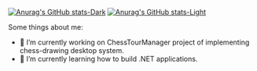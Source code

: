 
[![Anurag's GitHub stats-Dark](https://github-readme-stats-sigma-five.vercel.app/api?username=aleksandernekr&count_private=true&show_icons=true&theme=dark&rank_icon=github#gh-dark-mode-only)](https://github.com/anuraghazra/github-readme-stats#gh-dark-mode-only)
[![Anurag's GitHub stats-Light](https://github-readme-stats-sigma-five.vercel.app/api?username=aleksandernekr&count_private=true&show_icons=true&theme=default&rank_icon=github#gh-light-mode-only)](https://github.com/anuraghazra/github-readme-stats#gh-light-mode-only)

  
Some things about me:

- 🔭 I’m currently working on ChessTourManager project of implementing chess-drawing desktop system.
- 🌱 I’m currently learning how to build .NET applications.

<!-- [![Top Langs](https://github-readme-stats-sigma-five.vercel.app/api/top-langs/?username=aleksandernekr)](https://github.com/anuraghazra/github-readme-stats) -->

